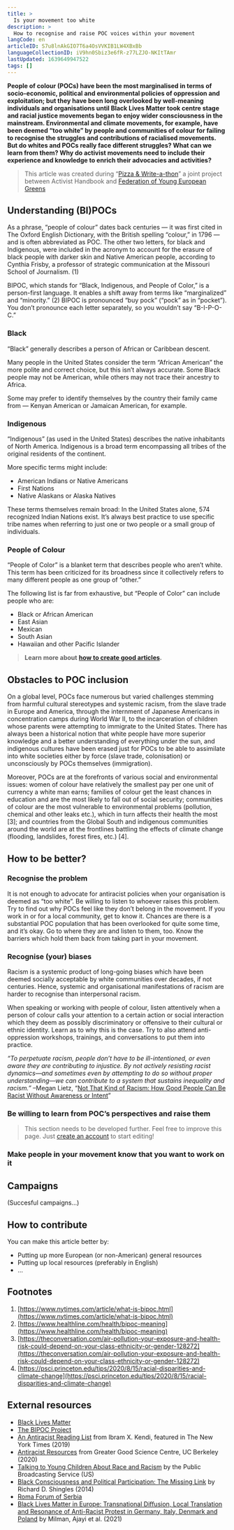 ```yaml
---
title: >
  Is your movement too white
description: >
  How to recognise and raise POC voices within your movement
langCode: en
articleID: S7u8lnAkGIO7T6a4OsVVKIB1LW4XBxBb
languageCollectionID: iV9hn0Sbiz3e6fR-z77LZJO-NKItTAmr
lastUpdated: 1639649947522
tags: []
---
```


**People of colour (POCs) have been the most marginalised in terms of socio-economic, political and environmental policies of oppression and exploitation; but they have been long overlooked by well-meaning individuals and organisations until Black Lives Matter took centre stage and racial justice movements began to enjoy wider consciousness in the mainstream. Environmental and climate movements, for example, have been deemed “too white” by people and communities of colour for failing to recognise the struggles and contributions of racialised movements. But do whites and POCs really face different struggles? What can we learn from them? Why do activist movements need to include their experience and knowledge to enrich their advocacies and activities?**

> This article was created during “[Pizza & Write-a-thon](/writeathon)” a joint project between Activist Handbook and [Federation of Young European Greens](https://fyeg.org/)

## **Understanding (BI)POCs**

As a phrase, “people of colour” dates back centuries — it was first cited in The Oxford English Dictionary, with the British spelling “colour,” in 1796 — and is often abbreviated as POC. The other two letters, for black and Indigenous, were included in the acronym to account for the erasure of black people with darker skin and Native American people, according to Cynthia Frisby, a professor of strategic communication at the Missouri School of Journalism. (1)

BIPOC, which stands for “Black, Indigenous, and People of Color,” is a person-first language. It enables a shift away from terms like “marginalized” and “minority.” (2) BIPOC is pronounced “buy pock” (“pock” as in “pocket”). You don’t pronounce each letter separately, so you wouldn’t say “B-I-P-O-C.”

### **Black**

“Black” generally describes a person of African or Caribbean descent.

Many people in the United States consider the term “African American” the more polite and correct choice, but this isn’t always accurate. Some Black people may not be American, while others may not trace their ancestry to Africa.

Some may prefer to identify themselves by the country their family came from — Kenyan American or Jamaican American, for example.

### **Indigenous**

“Indigenous” (as used in the United States) describes the native inhabitants of North America. Indigenous is a broad term encompassing all tribes of the original residents of the continent.

More specific terms might include:

-   American Indians or Native Americans
-   First Nations
-   Native Alaskans or Alaska Natives

These terms themselves remain broad: In the United States alone, 574 recognized Indian Nations exist. It’s always best practice to use specific tribe names when referring to just one or two people or a small group of individuals.

### **People of Colour**

“People of Color” is a blanket term that describes people who aren’t white. This term has been criticized for its broadness since it collectively refers to many different people as one group of “other.”

The following list is far from exhaustive, but “People of Color” can include people who are:

-   Black or African American
-   East Asian
-   Mexican
-   South Asian
-   Hawaiian and other Pacific Islander

> **Learn more about** [**how to create good articles**](/writeathon/writing-guide)**.**

## **Obstacles to POC inclusion**

On a global level, POCs face numerous but varied challenges stemming from harmful cultural stereotypes and systemic racism, from the slave trade in Europe and America, through the internment of Japanese Americans in concentration camps during World War II, to the incarceration of children whose parents were attempting to immigrate to the United States. There has always been a historical notion that white people have more superior knowledge and a better understanding of everything under the sun, and indigenous cultures have been erased just for POCs to be able to assimilate into white societies either by force (slave trade, colonisation) or unconsciously by POCs themselves (immigration).

Moreover, POCs are at the forefronts of various social and environmental issues: women of colour have relatively the smallest pay per one unit of currency a white man earns; families of colour get the least chances in education and are the most likely to fall out of social security; communities of colour are the most vulnerable to environmental problems (pollution, chemical and other leaks etc.), which in turn affects their health the most \[3\]; and countries from the Global South and indigenous communities around the world are at the frontlines battling the effects of climate change (flooding, landslides, forest fires, etc.) \[4\].

## **How to be better?**

### **Recognise the problem**

It is not enough to advocate for antiracist policies when your organisation is deemed as “too white”. Be willing to listen to whoever raises this problem. Try to find out why POCs feel like they don’t belong in the movement. If you work in or for a local community, get to know it. Chances are there is a substantial POC population that has been overlooked for quite some time, and it’s okay. Go to where they are and listen to them, too. Know the barriers which hold them back from taking part in your movement.

### **Recognise (your) biases**

Racism is a systemic product of long-going biases which have been deemed socially acceptable by white communities over decades, if not centuries. Hence, systemic and organisational manifestations of racism are harder to recognise than interpersonal racism.

When speaking or working with people of colour, listen attentively when a person of colour calls your attention to a certain action or social interaction which they deem as possibly discriminatory or offensive to their cultural or ethnic identity. Learn as to why this is the case. Try to also attend anti-oppression workshops, trainings, and conversations to put them into practice.

_“To perpetuate racism, people don’t have to be ill-intentioned, or even aware they are contributing to injustice. By not actively resisting racist dynamics—and sometimes even by attempting to do so without proper understanding—we can contribute to a system that sustains inequality and racism.”_ –Megan Lietz, “[Not That Kind of Racism: How Good People Can Be Racist Without Awareness or Intent](https://www.egc.org/blog-2/2018/2/12/not-that-kind-of-racism)”

### **Be willing to learn from POC’s perspectives and raise them**

> This section needs to be developed further. Feel free to improve this page. Just [create an account](https://mailchi.mp/activisthandbook/join) to start editing!

### **Make people in your movement know that you want to work on it**

## **Campaigns**

(Succesful campaigns…)

## **How to contribute**

You can make this article better by:

-   Putting up more European (or non-American) general resources
-   Putting up local resources (preferably in English)
-   …

## **Footnotes**

1.  [https://www.nytimes.com/article/what-is-bipoc.html](https://www.nytimes.com/article/what-is-bipoc.html)
2.  [https://www.healthline.com/health/bipoc-meaning](https://www.healthline.com/health/bipoc-meaning)
3.  [https://theconversation.com/air-pollution-your-exposure-and-health-risk-could-depend-on-your-class-ethnicity-or-gender-128272](https://theconversation.com/air-pollution-your-exposure-and-health-risk-could-depend-on-your-class-ethnicity-or-gender-128272)
4.  [https://psci.princeton.edu/tips/2020/8/15/racial-disparities-and-climate-change](https://psci.princeton.edu/tips/2020/8/15/racial-disparities-and-climate-change)

## **External resources**

-   [Black Lives Matter](https://blacklivesmatter.com/)
-   [The BIPOC Project](https://www.thebipocproject.org/)
-   [An Antiracist Reading List](https://www.nytimes.com/2019/05/29/books/review/antiracist-reading-list-ibram-x-kendi.html) from Ibram X. Kendi, featured in The New York Times (2019)
-   [Antiracist Resources](https://greatergood.berkeley.edu/article/item/antiracist_resources_from_greater_good) from Greater Good Science Centre, UC Berkeley (2020)
-   [Talking to Young Children About Race and Racism](https://www.pbs.org/parents/talking-about-racism) by the Public Broadcasting Service (US)
-   [Black Consciousness and Political Participation: The Missing Link](https://www.cambridge.org/core/journals/american-political-science-review/article/abs/black-consciousness-and-political-participation-the-missing-link/F1D23F84E9CBF91A68086F8B9DD94473) by Richard D. Shingles (2014)
-   [Roma Forum of Serbia](https://www.frs.org.rs/en/home/)
-   [Black Lives Matter in Europe: Transnational Diffusion, Local Translation and Resonance of Anti-Racist Protest in Germany, Italy, Denmark and Poland](https://www.dezim-institut.de/fileadmin/Publikationen/Research_Notes/DeZIM_Research_Notes_06_RZ_210702_web-1.pdf) by Milman, Ajayi et al. (2021)
